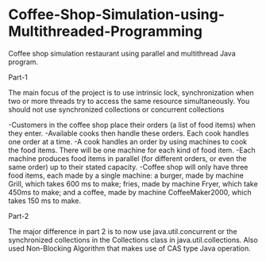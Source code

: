 # Coffee-Shop-Simulation-using-Multithreaded-Programming

Coffee shop simulation restaurant using parallel and multithread Java program.

Part-1

The main focus of the project is to use intrinsic lock, synchronization when two or more threads try to access the same resource simultaneously.
You should not use synchronized collections or concurrent collections

-Customers in the coffee shop place their orders (a list of food items) when they enter. 
-Available cooks then handle these orders. Each cook handles one order at a time. 
-A cook handles an order by using machines to cook the food items. There will be one machine for each kind of food item. 
-Each machine produces food items in parallel (for different orders, or even the same order) up to their stated capacity.
-Coffee shop will only have three food items, each made by a single machine: a burger, made by machine Grill, which takes 600 ms to make; fries, made
by machine Fryer, which take 450ms to make; and a coffee, made by machine CoffeeMaker2000, which takes 150 ms to make.
 
 
 Part-2

The major difference in part 2 is to now use java.util.concurrent or the synchronized collections in the Collections class in
java.util.collections. Also used Non-Blocking Algorithm that makes use of CAS type Java operation.
